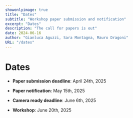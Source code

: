 ```yaml
---
showonlyimage: true
title: "Dates"
subtitle: "Workshop paper submission and notification"
excerpt: "Dates"
description: "The call for papers is out"
date: 2024-06-16
author: "Gianluca Aguzzi, Sara Montagna, Mauro Dragoni"
URL: "/dates"
---
```


<style>
.past-date {
    color: gray;
    text-decoration: line-through;
}

.approaching-deadline {
    color: orange;
    font-weight: bold;
}
</style>

<script>
document.addEventListener('DOMContentLoaded', function() {
    const deadlines = document.querySelectorAll('.deadline');

    deadlines.forEach(deadline => {
        const dateStr = deadline.dataset.date;
        const deadlineDate = new Date(dateStr);
        const now = new Date();
        const timeDiff = deadlineDate.getTime() - now.getTime();
        const daysRemaining = Math.ceil(timeDiff / (1000 * 3600 * 24));

        if (daysRemaining < 0) {
            deadline.classList.add('past-date');
        } else if (daysRemaining <= 7) {
            deadline.classList.add('approaching-deadline');
        }
    });
});
</script>

# Dates
* **Paper submission deadline**: <span class="deadline yellow" data-date="2025-04-19">April 24th, 2025</span>

* **Paper notification**: <span class="deadline yellow" data-date="2025-05-15">May 15th, 2025</span>

* **Camera ready deadline**: <span class="deadline yellow" data-date="2025-06-06">June 6th, 2025</span>

* **Workshop**: <span class="deadline yellow" data-date="2025-06-20">June 20th, 2025</span>

<!--
# Dates
* Paper submission deadline: 
~~November 17th, 2024~~ <span class="red">December 1st, 2024</span>

* Paper notification: 
~~January 8th, 2025~~ <span class="red">January 10, 2025</span>

* Camera Ready Deadline:  **February 2nd, 2025**
* Workshop: <span class="red">**March 21, 2025**</span>

<div class="newsbox yellow">For your Camera Ready, please refer to the <a href="https://www.percom.org/camera-ready-preparation/">official PerCom instructions</a></div>
-->
